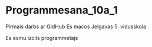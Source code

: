 # Programmesana_10a_1
Pirmais darbs ar GidHub
Es macos Jelgavas 5. vidusskola

Es esmu izcils programmetajs
